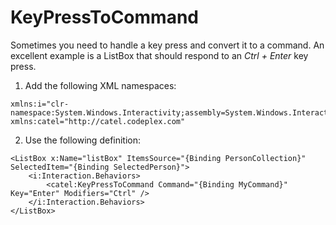 # KeyPressToCommand

Sometimes you need to handle a key press and convert it to a command. An excellent example is a ListBox that should respond to an *Ctrl + Enter* key press.

1) Add the following XML namespaces:

```
xmlns:i="clr-namespace:System.Windows.Interactivity;assembly=System.Windows.Interactivity"
xmlns:catel="http://catel.codeplex.com"
```

2) Use the following definition:

```
<ListBox x:Name="listBox" ItemsSource="{Binding PersonCollection}" SelectedItem="{Binding SelectedPerson}">
    <i:Interaction.Behaviors>
        <catel:KeyPressToCommand Command="{Binding MyCommand}" Key="Enter" Modifiers="Ctrl" />
    </i:Interaction.Behaviors>
</ListBox>
```
